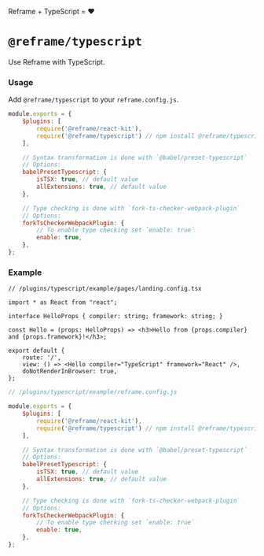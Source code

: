 <!---






    WARNING, READ THIS.
    This is a computed file. Do not edit.
    Edit `/plugins/typescript/readme.template.md` instead.












    WARNING, READ THIS.
    This is a computed file. Do not edit.
    Edit `/plugins/typescript/readme.template.md` instead.












    WARNING, READ THIS.
    This is a computed file. Do not edit.
    Edit `/plugins/typescript/readme.template.md` instead.












    WARNING, READ THIS.
    This is a computed file. Do not edit.
    Edit `/plugins/typescript/readme.template.md` instead.












    WARNING, READ THIS.
    This is a computed file. Do not edit.
    Edit `/plugins/typescript/readme.template.md` instead.






-->

Reframe + TypeScript = :heart:

# `@reframe/typescript`

Use Reframe with TypeScript.

### Usage

Add `@reframe/typescript` to your `reframe.config.js`.

~~~js
module.exports = {
    $plugins: [
        require('@reframe/react-kit'),
        require('@reframe/typescript') // npm install @reframe/typescript
    ],

    // Syntax transformation is done with `@babel/preset-typescript`
    // Options:
    babelPresetTypescript: {
        isTSX: true, // default value
        allExtensions: true, // default value
    },

    // Type checking is done with `fork-ts-checker-webpack-plugin`
    // Options:
    forkTsCheckerWebpackPlugin: {
        // To enable type checking set `enable: true`
        enable: true,
    },
};
~~~

### Example

~~~tsx
// /plugins/typescript/example/pages/landing.config.tsx

import * as React from "react";

interface HelloProps { compiler: string; framework: string; }

const Hello = (props: HelloProps) => <h3>Hello from {props.compiler} and {props.framework}!</h3>;

export default {
    route: '/',
    view: () => <Hello compiler="TypeScript" framework="React" />,
    doNotRenderInBrowser: true,
};
~~~

~~~js
// /plugins/typescript/example/reframe.config.js

module.exports = {
    $plugins: [
        require('@reframe/react-kit'),
        require('@reframe/typescript') // npm install @reframe/typescript
    ],

    // Syntax transformation is done with `@babel/preset-typescript`
    // Options:
    babelPresetTypescript: {
        isTSX: true, // default value
        allExtensions: true, // default value
    },

    // Type checking is done with `fork-ts-checker-webpack-plugin`
    // Options:
    forkTsCheckerWebpackPlugin: {
        // To enable type checking set `enable: true`
        enable: true,
    },
};
~~~

<!---






    WARNING, READ THIS.
    This is a computed file. Do not edit.
    Edit `/plugins/typescript/readme.template.md` instead.












    WARNING, READ THIS.
    This is a computed file. Do not edit.
    Edit `/plugins/typescript/readme.template.md` instead.












    WARNING, READ THIS.
    This is a computed file. Do not edit.
    Edit `/plugins/typescript/readme.template.md` instead.












    WARNING, READ THIS.
    This is a computed file. Do not edit.
    Edit `/plugins/typescript/readme.template.md` instead.












    WARNING, READ THIS.
    This is a computed file. Do not edit.
    Edit `/plugins/typescript/readme.template.md` instead.






-->
